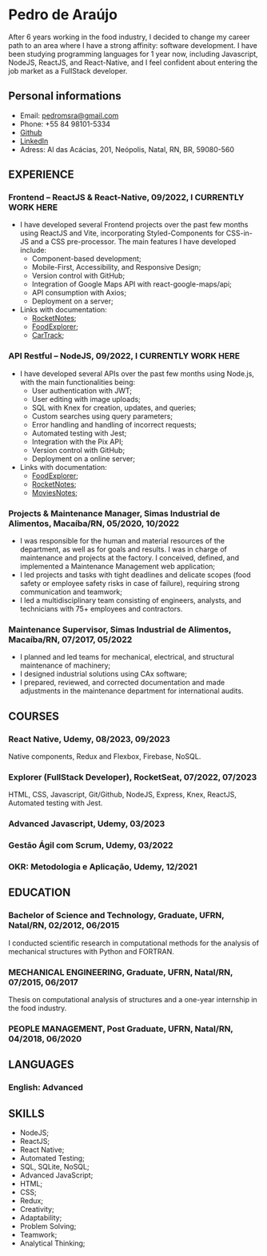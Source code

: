 # Pedro de Araújo

After 6 years working in the food industry, I decided to change my career path to an area where I have a strong affinity: software development.
I have been studying programming languages for 1 year now, including Javascript, NodeJS, ReactJS, and React-Native, and I feel confident about entering the job market as a FullStack developer.

## Personal informations
- Email: pedromsra@gmail.com
- Phone: +55 84 98101-5334
- [Github](https://github.com/pedromsra)
- [LinkedIn](https://www.linkedin.com/in/pedro-maur%C3%ADcio-sab%C3%B3ia-rodrigues-de-ara%C3%BAjo-aa043810a/)
- Adress: Al das Acácias, 201, Neópolis, Natal, RN, BR, 59080-560

## EXPERIENCE

### Frontend – ReactJS & React-Native, 09/2022, I CURRENTLY WORK HERE
- I have developed several Frontend projects over the past few months using ReactJS and Vite, incorporating Styled-Components for CSS-in-JS and a CSS pre-processor. The main features I have developed include:
  - Component-based development;
  - Mobile-First, Accessibility, and Responsive Design;
  - Version control with GitHub;
  - Integration of Google Maps API with react-google-maps/api;
  - API consumption with Axios;
  - Deployment on a server;
- Links with documentation:
  - [RocketNotes](https://github.com/pedromsra/rocketnotes_frontend);
  - [FoodExplorer](https://github.com/pedromsra/FoodExplorer_FE);
  - [CarTrack](https://github.com/pedromsra/vehicle_tracking_FrontEnd);
 
### API Restful – NodeJS, 09/2022, I CURRENTLY WORK HERE
- I have developed several APIs over the past few months using Node.js, with the main functionalities being:
  - User authentication with JWT;
  - User editing with image uploads;
  - SQL with Knex for creation, updates, and queries;
  - Custom searches using query parameters;
  - Error handling and handling of incorrect requests;
  - Automated testing with Jest;
  - Integration with the Pix API;
  - Version control with GitHub;
  - Deployment on a online server;
- Links with documentation:
  - [FoodExplorer](https://github.com/pedromsra/FoodExplorer_API);
  - [RocketNotes](https://github.com/pedromsra/rocketnotes_backend);
  - [MoviesNotes](https://github.com/pedromsra/MovieNotesBackEnd);

### Projects & Maintenance Manager, Simas Industrial de Alimentos, Macaíba/RN, 05/2020, 10/2022
- I was responsible for the human and material resources of the department, as well as for goals and results. I was in charge of maintenance and projects at the factory. I conceived, defined, and implemented a Maintenance Management web application;
- I led projects and tasks with tight deadlines and delicate scopes (food safety or employee safety risks in case of failure), requiring strong communication and teamwork;
- I led a multidisciplinary team consisting of engineers, analysts, and technicians with 75+ employees and contractors.

### Maintenance Supervisor, Simas Industrial de Alimentos, Macaíba/RN, 07/2017, 05/2022
- I planned and led teams for mechanical, electrical, and structural maintenance of machinery;
- I designed industrial solutions using CAx software;
- I prepared, reviewed, and corrected documentation and made adjustments in the maintenance department for international audits.
 
## COURSES

### React Native, Udemy, 08/2023, 09/2023
Native components, Redux and Flexbox, Firebase, NoSQL.

### Explorer (FullStack Developer), RocketSeat, 07/2022, 07/2023
HTML, CSS, Javascript, Git/Github, NodeJS, Express, Knex, ReactJS, Automated testing with Jest.

### Advanced Javascript, Udemy, 03/2023

### Gestão Ágil com Scrum, Udemy, 03/2022

### OKR: Metodologia e Aplicação, Udemy, 12/2021


## EDUCATION

### Bachelor of Science and Technology, Graduate, UFRN, Natal/RN, 02/2012, 06/2015
I conducted scientific research in computational methods for the analysis of mechanical structures with Python and FORTRAN.

### MECHANICAL ENGINEERING, Graduate, UFRN, Natal/RN, 07/2015, 06/2017
Thesis on computational analysis of structures and a one-year internship in the food industry.

### PEOPLE MANAGEMENT, Post Graduate, UFRN, Natal/RN, 04/2018, 06/2020

## LANGUAGES

### English: Advanced

## SKILLS

- NodeJS;
- ReactJS;
- React Native;
- Automated Testing;
- SQL, SQLite, NoSQL;
- Advanced JavaScript;
- HTML;
- CSS;
- Redux;
- Creativity;
- Adaptability;
- Problem Solving;
- Teamwork;
- Analytical Thinking;
